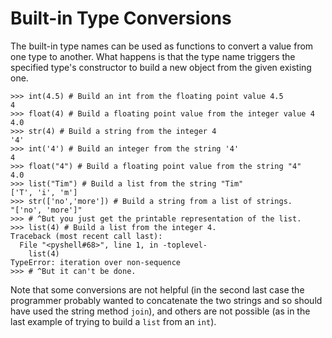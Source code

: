 # Built-in Type Conversions

The built-in type names can be used as functions to convert a value from
one type to another. What happens is that the type name triggers the
specified type's constructor to build a new object from the given
existing one.

    >>> int(4.5) # Build an int from the floating point value 4.5
    4
    >>> float(4) # Build a floating point value from the integer value 4
    4.0
    >>> str(4) # Build a string from the integer 4
    '4'
    >>> int('4') # Build an integer from the string '4'
    4
    >>> float("4") # Build a floating point value from the string "4"
    4.0
    >>> list("Tim") # Build a list from the string "Tim"
    ['T', 'i', 'm']
    >>> str(['no','more']) # Build a string from a list of strings.
    "['no', 'more']"
    >>> # ^But you just get the printable representation of the list.
    >>> list(4) # Build a list from the integer 4.
    Traceback (most recent call last):
      File "<pyshell#68>", line 1, in -toplevel-
        list(4)
    TypeError: iteration over non-sequence
    >>> # ^But it can't be done.

Note that some conversions are not helpful (in the second last case the
programmer probably wanted to concatenate the two strings and so should
have used the string method `join`), and others are not possible (as in
the last example of trying to build a `list` from an `int`).

